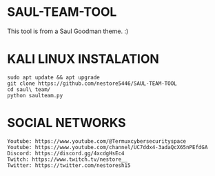 # SAUL-TEAM-TOOL
This tool is from a Saul Goodman theme.
:)
# KALI LINUX INSTALATION
```
sudo apt update && apt upgrade
git clone https://github.com/nestore5446/SAUL-TEAM-TOOL
cd saul\ team/
python saulteam.py
```
# SOCIAL NETWORKS
```
Youtube: https://www.youtube.com/@Termuxcybersecurityspace
Youtube: https://www.youtube.com/channel/UC7ddx4-3adaQcX65nPEfdGA
Discord: https://discord.gg/4xcdgHsEc4
Twitch: https://www.twitch.tv/nestore__
Twitter: https://twitter.com/nestoresh15
```
